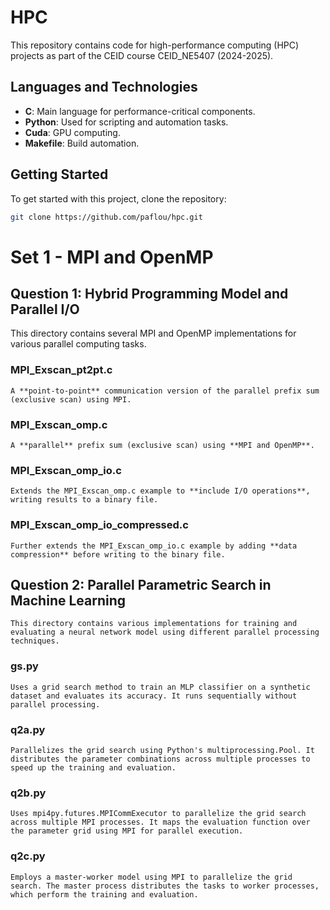 # HPC

This repository contains code for high-performance computing (HPC) projects as part of the CEID course CEID_NE5407 (2024-2025).

## Languages and Technologies

- **C**: Main language for performance-critical components.
- **Python**: Used for scripting and automation tasks.
- **Cuda**: GPU computing.
- **Makefile**: Build automation.

## Getting Started

To get started with this project, clone the repository:

```sh
git clone https://github.com/paflou/hpc.git
```

# Set 1 - MPI and OpenMP

## Question 1: Hybrid Programming Model and Parallel I/O
This directory contains several MPI and OpenMP implementations for various parallel computing tasks.


### MPI_Exscan_pt2pt.c
    A **point-to-point** communication version of the parallel prefix sum (exclusive scan) using MPI.

### MPI_Exscan_omp.c
    A **parallel** prefix sum (exclusive scan) using **MPI and OpenMP**.

### MPI_Exscan_omp_io.c
    Extends the MPI_Exscan_omp.c example to **include I/O operations**, writing results to a binary file.

### MPI_Exscan_omp_io_compressed.c
    Further extends the MPI_Exscan_omp_io.c example by adding **data compression** before writing to the binary file.


##
## Question 2: Parallel Parametric Search in Machine Learning
    This directory contains various implementations for training and evaluating a neural network model using different parallel processing techniques.

### gs.py
    Uses a grid search method to train an MLP classifier on a synthetic dataset and evaluates its accuracy. It runs sequentially without parallel processing.

### q2a.py
    Parallelizes the grid search using Python's multiprocessing.Pool. It distributes the parameter combinations across multiple processes to speed up the training and evaluation.

### q2b.py
    Uses mpi4py.futures.MPICommExecutor to parallelize the grid search across multiple MPI processes. It maps the evaluation function over the parameter grid using MPI for parallel execution.

### q2c.py
    Employs a master-worker model using MPI to parallelize the grid search. The master process distributes the tasks to worker processes, which perform the training and evaluation.


